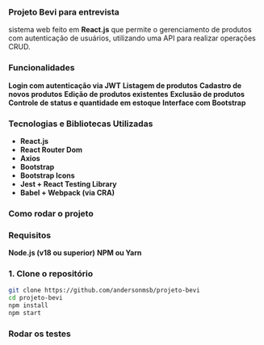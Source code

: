 ### Projeto Bevi para entrevista

sistema web feito em **React.js** que permite o gerenciamento de produtos com autenticação de usuários, utilizando uma API para realizar operações CRUD.

### Funcionalidades

**Login com autenticação via JWT**
**Listagem de produtos**
**Cadastro de novos produtos**
**Edição de produtos existentes**
**Exclusão de produtos**
**Controle de status e quantidade em estoque**
**Interface com Bootstrap**

### Tecnologias e Bibliotecas Utilizadas

- **React.js**
- **React Router Dom**
- **Axios**
- **Bootstrap**
- **Bootstrap Icons**
- **Jest + React Testing Library**
- **Babel + Webpack (via CRA)**

### Como rodar o projeto

### Requisitos
**Node.js (v18 ou superior)**
**NPM ou Yarn**

### 1. Clone o repositório

```bash
git clone https://github.com/andersonmsb/projeto-bevi
cd projeto-bevi
npm install
npm start
```
### Rodar os testes
```npm test
```







